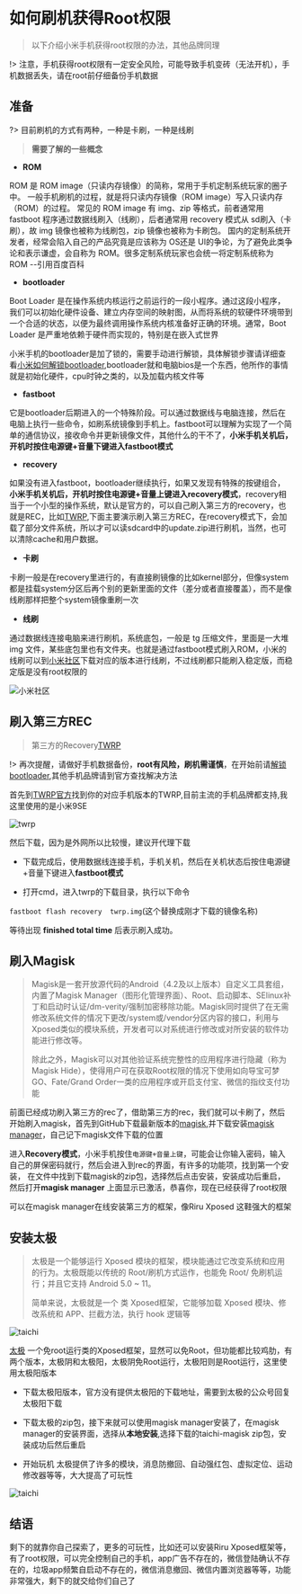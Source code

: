 # 如何刷机获得Root权限

> 以下介绍小米手机获得root权限的办法，其他品牌同理

!> 注意，手机获得root权限有一定安全风险，可能导致手机变砖（无法开机），手机数据丢失，请在root前仔细备份手机数据

## 准备

?> 目前刷机的方式有两种，一种是卡刷，一种是线刷

>**需要了解的一些概念**

- **ROM**

ROM 是 ROM image（只读内存镜像）的简称，常用于手机定制系统玩家的圈子中。 一般手机刷机的过程，就是将只读内存镜像（ROM image）写入只读内存（ROM）的过程。 常见的 ROM image 有 img、zip 等格式，前者通常用 fastboot 程序通过数据线刷入（线刷），后者通常用 recovery 模式从 sd刷入（卡刷），故 img 镜像也被称为线刷包，zip 镜像也被称为卡刷包。 国内的定制系统开发者，经常会陷入自己的产品究竟是应该称为 OS还是 UI的争论，为了避免此类争论和表示谦虚，会自称为 ROM。很多定制系统玩家也会统一将定制系统称为 ROM --引用百度百科

- **bootloader**

Boot Loader 是在操作系统内核运行之前运行的一段小程序。通过这段小程序，我们可以初始化硬件设备、建立内存空间的映射图，从而将系统的软硬件环境带到一个合适的状态，以便为最终调用操作系统内核准备好正确的环境。通常，Boot Loader 是严重地依赖于硬件而实现的，特别是在嵌入式世界

小米手机的bootloader是加了锁的，需要手动进行解锁，具体解锁步骤请详细查看[小米如何解锁bootloader](https://zhuanlan.zhihu.com/p/100606502),bootloader就和电脑bios是一个东西，他所作的事情就是初始化硬件，cpu时钟之类的，以及加载内核文件等

- **fastboot**

它是bootloader后期进入的一个特殊阶段。可以通过数据线与电脑连接，然后在电脑上执行一些命令，如刷系统镜像到手机上。fastboot可以理解为实现了一个简单的通信协议，接收命令并更新镜像文件，其他什么的干不了，**小米手机关机后，开机时按住电源键+音量下键进入fastboot模式**

- **recovery**

如果没有进入fastboot，bootloader继续执行，如果又发现有特殊的按键组合，**小米手机关机后，开机时按住电源键+音量上键进入recovery模式**，recovery相当于一个小型的操作系统，默认是官方的，可以自己刷入第三方的recovery，也就是REC，比如[TWRP](https://twrp.me/),下面主要演示刷入第三方REC，在recovery模式下，会加载了部分文件系统，所以才可以读sdcard中的update.zip进行刷机，当然，也可以清除cache和用户数据。

- **卡刷**

卡刷一般是在recovery里进行的，有直接刷镜像的比如kernel部分，但像system都是挂载system分区后再个别的更新里面的文件（差分或者直接覆盖），而不是像线刷那样把整个system镜像重刷一次

- **线刷**

通过数据线连接电脑来进行刷机，系统底包，一般是 tg 压缩文件，里面是一大堆 img 文件，某些底包里也有文件夹。也就是通过fastboot模式刷入ROM，小米的线刷可以到[小米社区](https://www.miui.com/download.html)下载对应的版本进行线刷，不过线刷都只能刷入稳定版，而稳定版是没有root权限的

![小米社区](../images/miui.png)

## 刷入第三方REC

>第三方的Recovery[TWRP](https://twrp.me/)

!> 再次提醒，请做好手机数据备份，**root有风险，刷机需谨慎**，在开始前请[解锁bootloader](https://zhuanlan.zhihu.com/p/100606502),其他手机品牌请到官方查找解决方法

首先到[TWRP官方](https://twrp.me/Devices/)找到你的对应手机版本的TWRP,目前主流的手机品牌都支持,我这里使用的是小米9SE

![twrp](../images/twrp.png)

然后下载，因为是外网所以比较慢，建议开代理下载

- 下载完成后，使用数据线连接手机，手机关机，然后在关机状态后按住电源键+音量下键进入**fastboot模式**

- 打开cmd，进入twrp的下载目录，执行以下命令

`fastboot flash recovery  twrp.img`(这个替换成刚才下载的镜像名称)

等待出现 **finished total time** 后表示刷入成功。

## 刷入Magisk

>Magisk是一套开放源代码的Android（4.2及以上版本）自定义工具套组，内置了Magisk Manager（图形化管理界面）、Root、启动脚本、SElinux补丁和启动时认证/dm-verity/强制加密移除功能。Magisk同时提供了在无需修改系统文件的情况下更改/system或/vendor分区内容的接口，利用与Xposed类似的模块系统，开发者可以对系统进行修改或对所安装的软件功能进行修改等。
>
>除此之外，Magisk可以对其他验证系统完整性的应用程序进行隐藏（称为Magisk Hide），使得用户可在获取Root权限的情况下使用如向导宝可梦GO、Fate/Grand Order一类的应用程序或开启支付宝、微信的指纹支付功能

前面已经成功刷入第三方的rec了，借助第三方的rec，我们就可以卡刷了，然后开始刷入magisk，首先到GitHub下载最新版本的[magisk](https://github.com/topjohnwu/Magisk),并下载安装[magisk manager](https://github.com/topjohnwu/MagiskManager)，自己记下magisk文件下载的位置

进入**Recovery模式**，小米手机按住`电源键+音量上键`，可能会让你输入密码，输入自己的屏保密码就行，然后会进入到rec的界面，有许多的功能项，找到第一个安装，
在文件中找到下载magisk的zip包，选择然后点击安装，安装成功后重启，然后打开**magisk manager** 上面显示已激活，恭喜你，现在已经获得了root权限

可以在magisk manager在线安装第三方的框架，像Riru Xposed 这鞋强大的框架

## 安装太极

> 太极是一个能够运行 Xposed 模块的框架，模块能通过它改变系统和应用的行为。太极既能以传统的 Root/刷机方式运作，也能免 Root/ 免刷机运行；并且它支持 Android 5.0 ~ 11。
>
>简单来说，太极就是一个 类 Xposed框架，它能够加载 Xposed 模块、修改系统和 APP、拦截方法，执行 hook 逻辑等

![taichi](../images/taichi.png)

[太极](https://taichi.cool/zh/) 一个免root运行类的Xposed框架，显然可以免Root，但功能都比较鸡肋，有两个版本，太极阴和太极阳，太极阴免Root运行，太极阳则是Root运行，这里使用太极阳版本

- 下载太极阳版本，官方没有提供太极阳的下载地址，需要到太极的公众号回复太极阳下载

- 下载太极的zip包，接下来就可以使用magisk manager安装了，在magisk manager的安装界面，选择从**本地安装**,选择下载的taichi-magisk zip包，安装成功后然后重启

- 开始玩机
太极提供了许多的模块，消息防撤回、自动强红包、虚拟定位、运动修改器等等，大大提高了可玩性

![taichi](../images/taichi-module.png)

## 结语

剩下的就靠你自己探索了，更多的可玩性，比如还可以安装Riru Xposed框架等，有了root权限，可以完全控制自己的手机，app广告不存在的，微信登陆确认不存在的，垃圾app频繁自启动不存在的，微信消息撤回、微信内置浏览器等等，功能非常强大，剩下的就交给你们自己了
